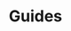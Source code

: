 ---
layout: default
title: Guides
description: Guides to doing stuff in Firebolt. 
nav_order: 2
has_toc: true
has_children: true
---